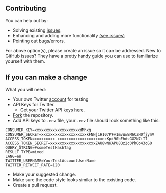 ## Contributing

You can help out by:

* Solving existing
  [issues](https://github.com/spences10/twitter-bot-playground/labels/bug).
* Enhancing and adding more functionality
  [(see issues)](https://github.com/spences10/twitter-bot-playground/labels/enhancement)
* Pointing out bugs/errors.

For above option(s), please create an issue so it can be addressed.
New to GitHub issues? They have a pretty handy guide you can use to
familiarize yourself with them.

## If you can make a change

What you will need:

* Your _own_ Twitter [account](https://twitter.com/signup) for testing
* API Keys for Twitter.
  * Get your Twitter API keys
    [here](https://apps.twitter.com/app/new).
* [Fork](https://github.com/spences10/twitter-bot-playground) the
  repository.
* Add API keys to `.env` file, your `.env` file should look something
  like this:

```shell
CONSUMER_KEY=xxxxxxxxxxxxxxxxxxxxdMhxg
CONSUMER_SECRET=xxxxxxxxxxxxxxxxxxxxkFNNj1H107PFv1mvWwEM6CZH0fjymV
ACCESS_TOKEN=xxxxxxxxx-xxxxxxxxxxxxxxxxxxxxecKpi90bFhdsGG2N7iII
ACCESS_TOKEN_SECRET=xxxxxxxxxxxxxxxxxxxxZAU8wNKAPU8Qz2c0PhOo43cGO
QUERY_STRING=#someTestHashTag
RESULT_TYPE=mixed
LANG=en
TWITTER_USERNAME=YourTestAccountUserName
TWITTER_RETWEET_RATE=120
```

* Make your suggested change.
* Make sure the code style looks similar to the existing code.
* Create a pull request.
